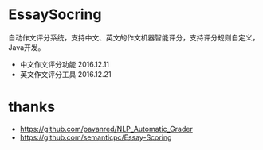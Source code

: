 # EssaySocring
自动作文评分系统，支持中文、英文的作文机器智能评分，支持评分规则自定义，Java开发。

* 中文作文评分功能 2016.12.11
* 英文作文评分工具 2016.12.21

# thanks 

* https://github.com/pavanred/NLP_Automatic_Grader
* https://github.com/semanticpc/Essay-Scoring

